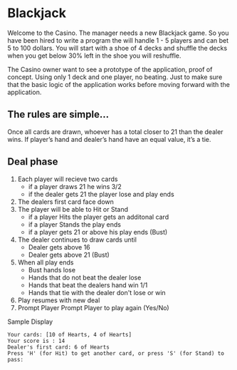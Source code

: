 # Blackjack
Welcome to the Casino. The manager needs a new Blackjack game. So you have been hired to write a program the will handle 1 - 5 players and can bet 5 to 100 dollars. You will start with a shoe of 4 decks and shuffle the decks when you get below 30% left in the shoe you will reshuffle.

The Casino owner want to see a prototype of the application, proof of concept. Using only 1 deck and one player, no beating. Just to make sure that the basic logic of the application works before moving forward with the application.

## The rules are simple...

Once all cards are drawn, whoever has a total closer to 21 than the dealer wins. If player’s hand and dealer’s hand have an equal value, it’s a tie.

## Deal phase
1. Each player will recieve two cards
   - if a player draws 21 he wins 3/2
   - if the dealer gets 21 the player lose and play ends
2. The dealers first card face down
3. The player will be able to Hit or Stand
    - if a player Hits the player gets an additonal card
    - if a player Stands the play ends
    - if a player gets 21 or above his play ends (Bust)
4. The dealer continues to draw cards until
   - Dealer gets above 16
   - Dealer gets above 21 (Bust)
5. When all play ends
   - Bust hands lose
   - Hands that do not beat the dealer lose
   - Hands that beat the dealers hand win 1/1
   - Hands that tie with the dealer don't lose or win
6. Play resumes with new deal
7. Prompt Player Prompt Player to play again (Yes/No)
   
Sample Display
```
Your cards: [10 of Hearts, 4 of Hearts]
Your score is : 14
Dealer's first card: 6 of Hearts
Press 'H' (for Hit) to get another card, or press 'S' (for Stand) to pass:
```

